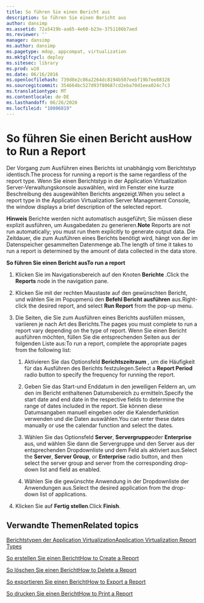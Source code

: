 ```yaml
---
title: So führen Sie einen Bericht aus
description: So führen Sie einen Bericht aus
author: dansimp
ms.assetid: 72a5419b-aa65-4e60-b23e-3751186b7aed
ms.reviewer: ''
manager: dansimp
ms.author: dansimp
ms.pagetype: mdop, appcompat, virtualization
ms.mktglfcycl: deploy
ms.sitesec: library
ms.prod: w10
ms.date: 06/16/2016
ms.openlocfilehash: 739d8e2c86a2264dc8194b507eebf19b7ee88328
ms.sourcegitcommit: 354664bc527d93f80687cd2eba70d1eea024c7c3
ms.translationtype: MT
ms.contentlocale: de-DE
ms.lasthandoff: 06/26/2020
ms.locfileid: "10806819"
---
```

# <span data-ttu-id="857c5-103">So führen Sie einen Bericht aus</span><span class="sxs-lookup"><span data-stu-id="857c5-103">How to Run a Report</span></span>


<span data-ttu-id="857c5-104">Der Vorgang zum Ausführen eines Berichts ist unabhängig vom Berichtstyp identisch.</span><span class="sxs-lookup"><span data-stu-id="857c5-104">The process for running a report is the same regardless of the report type.</span></span> <span data-ttu-id="857c5-105">Wenn Sie einen Berichtstyp in der Application Virtualization Server-Verwaltungskonsole auswählen, wird im Fenster eine kurze Beschreibung des ausgewählten Berichts angezeigt.</span><span class="sxs-lookup"><span data-stu-id="857c5-105">When you select a report type in the Application Virtualization Server Management Console, the window displays a brief description of the selected report.</span></span>

<span data-ttu-id="857c5-106">**Hinweis**  Berichte werden nicht automatisch ausgeführt; Sie müssen diese explizit ausführen, um Ausgabedaten zu generieren.</span><span class="sxs-lookup"><span data-stu-id="857c5-106">**Note** Reports are not run automatically; you must run them explicitly to generate output data.</span></span> <span data-ttu-id="857c5-107">Die Zeitdauer, die zum Ausführen eines Berichts benötigt wird, hängt von der im Datenspeicher gesammelten Datenmenge ab.</span><span class="sxs-lookup"><span data-stu-id="857c5-107">The length of time it takes to run a report is determined by the amount of data collected in the data store.</span></span>

 

**<span data-ttu-id="857c5-108">So führen Sie einen Bericht aus</span><span class="sxs-lookup"><span data-stu-id="857c5-108">To run a report</span></span>**

1.  <span data-ttu-id="857c5-109">Klicken Sie im Navigationsbereich auf den Knoten **Berichte** .</span><span class="sxs-lookup"><span data-stu-id="857c5-109">Click the **Reports** node in the navigation pane.</span></span>

2.  <span data-ttu-id="857c5-110">Klicken Sie mit der rechten Maustaste auf den gewünschten Bericht, und wählen Sie im Popupmenü den **Befehl Bericht ausführen** aus.</span><span class="sxs-lookup"><span data-stu-id="857c5-110">Right-click the desired report, and select **Run Report** from the pop-up menu.</span></span>

3.  <span data-ttu-id="857c5-111">Die Seiten, die Sie zum Ausführen eines Berichts ausfüllen müssen, variieren je nach Art des Berichts.</span><span class="sxs-lookup"><span data-stu-id="857c5-111">The pages you must complete to run a report vary depending on the type of report.</span></span> <span data-ttu-id="857c5-112">Wenn Sie einen Bericht ausführen möchten, füllen Sie die entsprechenden Seiten aus der folgenden Liste aus:</span><span class="sxs-lookup"><span data-stu-id="857c5-112">To run a report, complete the appropriate pages from the following list:</span></span>

    1.  <span data-ttu-id="857c5-113">Aktivieren Sie das Optionsfeld **Berichtszeitraum** , um die Häufigkeit für das Ausführen des Berichts festzulegen.</span><span class="sxs-lookup"><span data-stu-id="857c5-113">Select a **Report Period** radio button to specify the frequency for running the report.</span></span>

    2.  <span data-ttu-id="857c5-114">Geben Sie das Start-und Enddatum in den jeweiligen Feldern an, um den im Bericht enthaltenen Datumsbereich zu ermitteln.</span><span class="sxs-lookup"><span data-stu-id="857c5-114">Specify the start date and end date in the respective fields to determine the range of dates included in the report.</span></span> <span data-ttu-id="857c5-115">Sie können diese Datumsangaben manuell eingeben oder die Kalenderfunktion verwenden und die Daten auswählen.</span><span class="sxs-lookup"><span data-stu-id="857c5-115">You can enter these dates manually or use the calendar function and select the dates.</span></span>

    3.  <span data-ttu-id="857c5-116">Wählen Sie das Optionsfeld **Server**, **Servergruppe**oder **Enterprise** aus, und wählen Sie dann die Servergruppe und den Server aus der entsprechenden Dropdownliste und dem Feld als aktiviert aus.</span><span class="sxs-lookup"><span data-stu-id="857c5-116">Select the **Server**, **Server Group**, or **Enterprise** radio button, and then select the server group and server from the corresponding drop-down list and field as enabled.</span></span>

    4.  <span data-ttu-id="857c5-117">Wählen Sie die gewünschte Anwendung in der Dropdownliste der Anwendungen aus.</span><span class="sxs-lookup"><span data-stu-id="857c5-117">Select the desired application from the drop-down list of applications.</span></span>

4.  <span data-ttu-id="857c5-118">Klicken Sie auf **Fertig stellen**.</span><span class="sxs-lookup"><span data-stu-id="857c5-118">Click **Finish**.</span></span>

## <span data-ttu-id="857c5-119">Verwandte Themen</span><span class="sxs-lookup"><span data-stu-id="857c5-119">Related topics</span></span>


[<span data-ttu-id="857c5-120">Berichtstypen der Application Virtualization</span><span class="sxs-lookup"><span data-stu-id="857c5-120">Application Virtualization Report Types</span></span>](application-virtualization-report-types.md)

[<span data-ttu-id="857c5-121">So erstellen Sie einen Bericht</span><span class="sxs-lookup"><span data-stu-id="857c5-121">How to Create a Report</span></span>](how-to-create-a-reportserver.md)

[<span data-ttu-id="857c5-122">So löschen Sie einen Bericht</span><span class="sxs-lookup"><span data-stu-id="857c5-122">How to Delete a Report</span></span>](how-to-delete-a-reportserver.md)

[<span data-ttu-id="857c5-123">So exportieren Sie einen Bericht</span><span class="sxs-lookup"><span data-stu-id="857c5-123">How to Export a Report</span></span>](how-to-export-a-reportserver.md)

[<span data-ttu-id="857c5-124">So drucken Sie einen Bericht</span><span class="sxs-lookup"><span data-stu-id="857c5-124">How to Print a Report</span></span>](how-to-print-a-reportserver.md)

 

 





